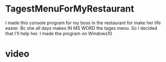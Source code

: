 # TagestMenuForMyRestaurant
I made this console program for my boss in the restaurant for
make her life easier. Bc she all days makes IN MS WORD the tages menu. So I decided that I'll help her.
I made the program on Windows10
# video
